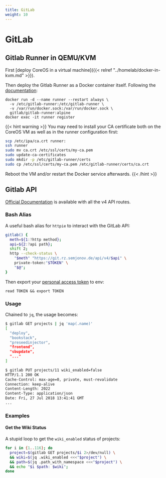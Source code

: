 ```yaml
---
title: GitLab
weight: 10
---
```


# GitLab

## Gitlab Runner in QEMU/KVM

First [deploy CoreOS in a virtual machine]({{< relref "../homelab/docker-in-kvm.md" >}}).

Then deploy the Gitlab Runner as a Docker container itself. Following the
[documentation](https://docs.gitlab.com/runner/install/docker.html):

    docker run -d --name runner --restart always \
      -v /etc/gitlab-runner:/etc/gitlab-runner \
      -v /var/run/docker.sock:/var/run/docker.sock \
      gitlab/gitlab-runner:alpine
    docker exec -it runner register

{{< hint warning >}}
You may need to install your CA certificate both on the CoreOS VM as well as in the
runner configuration first:

```sh
scp /etc/ipa/ca.crt runner:
ssh runner
sudo mv ca.crt /etc/ssl/certs/my-ca.pem
sudo update-ca-certificates
sudo mkdir -p /etc/gitlab-runner/certs
sudo cp /etc/ssl/certs/my-ca.pem /etc/gitlab-runner/certs/ca.crt
```

Reboot the VM and/or restart the Docker service afterwards.
{{< /hint >}}

## Gitlab API

[Official Documentation](https://docs.gitlab.com/ee/api/README.html) is available with all the v4
API routes.

### Bash Alias

A useful bash alias for `httpie` to interact with the GitLab API:

```bash
gitlab() {
  meth=${1:?http method};
  api=${2:?api path};
  shift 2;
  http --check-status \
    "$meth" "https://git.rz.semjonov.de/api/v4/$api" \
    private-token:"$TOKEN" \
    "$@";
}
```

Then export your [personal access token](https://git.rz.semjonov.de/profile/personal_access_tokens)
to env:

```
read TOKEN && export TOKEN
```

### Usage

Chained to `jq`, the usage becomes:

```bash
$ gitlab GET projects | jq 'map(.name)'
[
  "deploy",
  "bookstack",
  "preseedinjector",
  "frontend",
  "sbupdate",
  "..."
]
```

```bash
$ gitlab PUT projects/11 wiki_enabled=false
HTTP/1.1 200 OK
Cache-Control: max-age=0, private, must-revalidate
Connection: keep-alive
Content-Length: 2022
Content-Type: application/json
Date: Fri, 27 Jul 2018 13:41:41 GMT
...
```

### Examples

#### Get the Wiki Status

A stupid loop to get the `wiki_enabled` status of projects:

```bash
for i in {1..116}; do
  project=$(gitlab GET projects/$i 2>/dev/null) \
  && wiki=$(jq .wiki_enabled <<<"$project") \
  && path=$(jq .path_with_namespace <<<"$project") \
  && echo "$i $path: $wiki";
done
```
